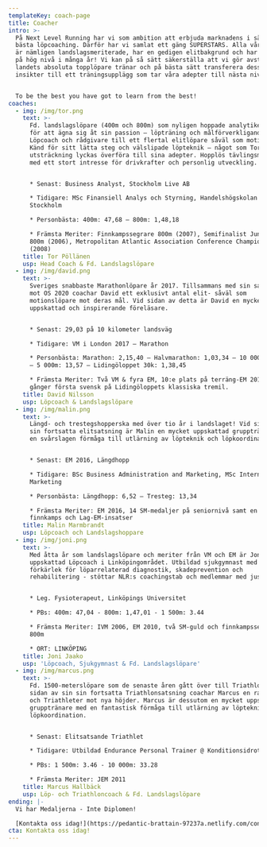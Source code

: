 ```yaml
---
templateKey: coach-page
title: Coacher
intro: >-
  På Next Level Running har vi som ambition att erbjuda marknadens i särklass
  bästa löpcoaching. Därför har vi samlat ett gäng SUPERSTARS. Alla våra Coacher
  är nämligen landslagsmeriterade, har en gedigen elitbakgrund och har coachat
  på hög nivå i många år! Vi kan på så sätt säkerställa att vi gör avstamp i hur
  landets absoluta topplöpare tränar och på bästa sätt transferera dessa
  insikter till ett träningsupplägg som tar våra adepter till nästa nivå.


  To be the best you have got to learn from the best!
coaches:
  - img: /img/tor.png
    text: >-
      Fd. landslagslöpare (400m och 800m) som nyligen hoppade analytikerjobbet
      för att ägna sig åt sin passion – löpträning och målförverkligande!
      Löpcoach och rådgivare till ett flertal elitlöpare såväl som motionärer.
      Känd för sitt lätta steg och välslipade löpteknik – något som Tor i hög
      utsträckning lyckas överföra till sina adepter. Hopplös tävlingsmänniska
      med ett stort intresse för drivkrafter och personlig utveckling. 


      * Senast: Business Analyst, Stockholm Live AB

      * Tidigare: MSc Finansiell Analys och Styrning, Handelshögskolan i
      Stockholm

      * Personbästa: 400m: 47,68 – 800m: 1,48,18

      * Främsta Meriter: Finnkampssegrare 800m (2007), Semifinalist Junior-VM
      800m (2006), Metropolitan Atlantic Association Conference Champion 400m
      (2008)
    title: Tor Pöllänen
    usp: Head Coach & Fd. Landslagslöpare
  - img: /img/david.png
    text: >-
      Sveriges snabbaste Marathonlöpare år 2017. Tillsammans med sin satsning
      mot OS 2020 coachar David ett exklusivt antal elit- såväl som
      motionslöpare mot deras mål. Vid sidan av detta är David en mycket
      uppskattad och inspirerande föreläsare.


      * Senast: 29,03 på 10 kilometer landsväg

      * Tidigare: VM i London 2017 – Marathon

      * Personbästa: Marathon: 2,15,40 – Halvmarathon: 1,03,34 – 10 000m: 29,03
      – 5 000m: 13,57 – Lidingöloppet 30k: 1,38,45

      * Främsta Meriter: Två VM & fyra EM, 10:e plats på terräng-EM 2015, tre
      gånger första svensk på Lidingöloppets klassiska tremil.
    title: David Nilsson
    usp: Löpcoach & Landslagslöpare
  - img: /img/malin.png
    text: >-
      Längd- och trestegshopperska med över tio år i landslaget! Vid sidan av
      sin fortsatta elitsatsning är Malin en mycket uppskattad grupptränare med
      en svårslagen förmåga till utlärning av löpteknik och löpkoordination. 


      * Senast: EM 2016, Längdhopp

      * Tidigare: BSc Business Administration and Marketing, MSc International
      Marketing

      * Personbästa: Längdhopp: 6,52 – Tresteg: 13,34

      * Främsta Meriter: EM 2016, 14 SM-medaljer på seniornivå samt en lång rad
      finnkamps och Lag-EM-insatser
    title: Malin Marmbrandt
    usp: Löpcoach och Landslagshoppare
  - img: /img/joni.png
    text: >-
      Med åtta år som landslagslöpare och meriter från VM och EM är Joni en
      uppskattad Löpcoach i Linköpingområdet. Utbildad sjukgymnast med en
      förkärlek för löparrelaterad diagnostik, skadeprevention och
      rehabilitering - stöttar NLR:s coachingstab och medlemmar med just detta!


      * Leg. Fysioterapeut, Linköpings Universitet

      * PBs: 400m: 47,04 - 800m: 1,47,01 - 1 500m: 3.44

      * Främsta Meriter: IVM 2006, EM 2010, två SM-guld och finnkampssegrare på
      800m

      * ORT: LINKÖPING
    title: Joni Jaako
    usp: 'Löpcoach, Sjukgymnast & Fd. Landslagslöpare'
  - img: /img/marcus.png
    text: >-
      Fd. 1500-meterslöpare som de senaste åren gått över till Triathlon. Vid
      sidan av sin sin fortsatta Triathlonsatsning coachar Marcus en rad Löpare
      och Triathleter mot nya höjder. Marcus är dessutom en mycket uppskattad
      grupptränare med en fantastisk förmåga till utlärning av löpteknik och
      löpkoordination.


      * Senast: Elitsatsande Triathlet

      * Tidigare: Utbildad Endurance Personal Trainer @ Konditionsidrott 

      * PBs: 1 500m: 3.46 - 10 000m: 33.28

      * Främsta Meriter: JEM 2011
    title: Marcus Hallbäck
    usp: Löp- och Triathloncoach & Fd. Landslagslöpare
ending: |-
  Vi har Medaljerna - Inte Diplomen!

  [Kontakta oss idag!](https://pedantic-brattain-97237a.netlify.com/contact)
cta: Kontakta oss idag!
---
```


